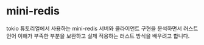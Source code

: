 # mini-redis

tokio 튜토리얼에서 사용하는 mini-redis 서버와 클라이언트 구현을 분석하면서 러스트 언어 이해가 부족한 부분을 보완하고 실제 적용하는 러스트 방식을 배우려고 합니다.&#x20;



